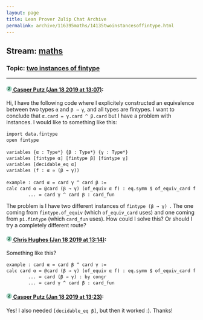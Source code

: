```yaml
---
layout: page
title: Lean Prover Zulip Chat Archive 
permalink: archive/116395maths/14135twoinstancesoffintype.html
---
```


## Stream: [maths](index.html)
### Topic: [two instances of fintype](14135twoinstancesoffintype.html)

---

#### [![Click to go to Zulip](../../assets/img/zulip2.png) Casper Putz (Jan 18 2019 at 13:07)](https://leanprover.zulipchat.com/#narrow/stream/116395-maths/topic/two%20instances%20of%20fintype/near/156362890):
Hi, I have the following code where I explicitely constructed an equivalence between two types ``α`` and ``β → γ``, and all types are fintypes. I want to conclude that ``α.card = γ.card ^ β.card`` but I have a problem with instances. I would like to something like this:

```lean
import data.fintype
open fintype

variables {α : Type*} {β : Type*} {γ : Type*}
variables [fintype α] [fintype β] [fintype γ]
variables [decidable_eq α]
variables (f : α ≃ (β → γ))

example : card α = card γ ^ card β :=
calc card α = @card (β → γ) (of_equiv α f) : eq.symm $ of_equiv_card f
        ... = card γ ^ card β : card_fun
```

The problem is I have two different instances of ``fintype (β → γ) ``. The one coming from ``fintype.of_equiv`` (which ``of_equiv_card`` uses) and one coming from ``pi.fintype`` (which ``card_fun`` uses).  How could I solve this? Or should I try a completely different route?

#### [![Click to go to Zulip](../../assets/img/zulip2.png) Chris Hughes (Jan 18 2019 at 13:14)](https://leanprover.zulipchat.com/#narrow/stream/116395-maths/topic/two%20instances%20of%20fintype/near/156363177):
Something like this?
```lean
example : card α = card β ^ card γ :=
calc card α = @card (β → γ) (of_equiv α f) : eq.symm $ of_equiv_card f
        ... = card (β → γ) : by congr
        ... = card γ ^ card β : card_fun
```

#### [![Click to go to Zulip](../../assets/img/zulip2.png) Casper Putz (Jan 18 2019 at 13:23)](https://leanprover.zulipchat.com/#narrow/stream/116395-maths/topic/two%20instances%20of%20fintype/near/156363562):
Yes! I also needed ``[decidable_eq β]``, but then it worked :). Thanks!

